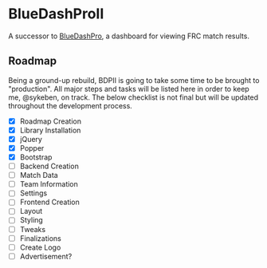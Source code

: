 # BlueDashProII

A successor to [BlueDashPro](https://github.com/sykeben/BlueDashPro), a dashboard for viewing FRC match results.

## Roadmap

Being a ground-up rebuild, BDPII is going to take some time to be brought to "production". All major steps and tasks will be listed here in order to keep me, @sykeben, on track. The below checklist is not final but will be updated throughout the development process.

- [x]  Roadmap Creation
- [x]  Library Installation
  - [x]  jQuery
  - [x]  Popper
  - [x]  Bootstrap
- [ ]  Backend Creation
  - [ ]  Match Data
  - [ ]  Team Information
  - [ ]  Settings
- [ ]  Frontend Creation
  - [ ]  Layout
  - [ ]  Styling
  - [ ]  Tweaks
- [ ]  Finalizations
  - [ ]  Create Logo
  - [ ]  Advertisement?
